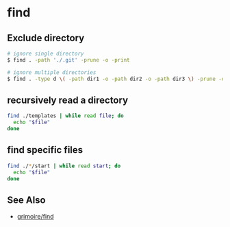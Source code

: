 # find

## Exclude directory
```sh
# ignore single directory
$ find . -path './.git' -prune -o -print

# ignore multiple directories
$ find . -type d \( -path dir1 -o -path dir2 -o -path dir3 \) -prune -o -print
```

## recursively read a directory
```sh
find ./templates | while read file; do
  echo "$file"
done
```

## find specific files
```sh
find ./*/start | while read start; do
  echo "$file"
done
```

## See Also
- [grimoire/find](http://www.grymoire.com/Unix/Find.html)
